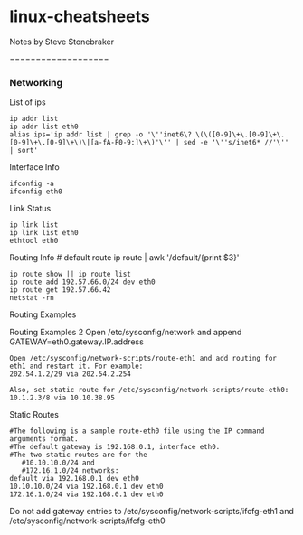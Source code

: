 linux-cheatsheets
===================

Notes by Steve Stonebraker

===================

### Networking


List of ips

    ip addr list
    ip addr list eth0
    alias ips='ip addr list | grep -o '\''inet6\? \(\([0-9]\+\.[0-9]\+\.[0-9]\+\.[0-9]\+\)\|[a-fA-F0-9:]\+\)'\'' | sed -e '\''s/inet6* //'\'' | sort'

Interface Info

    ifconfig -a
    ifconfig eth0

Link Status

    ip link list
    ip link list eth0
    ethtool eth0

Routing Info
    # default route
    ip route | awk '/default/{print $3}'

    ip route show || ip route list
    ip route add 192.57.66.0/24 dev eth0
    ip route get 192.57.66.42
    netstat -rn

Routing Examples


Routing Examples 2
    Open /etc/sysconfig/network and append
    GATEWAY=eth0.gateway.IP.address

    Open /etc/sysconfig/network-scripts/route-eth1 and add routing for eth1 and restart it. For example:
    202.54.1.2/29 via 202.54.2.254

    Also, set static route for /etc/sysconfig/network-scripts/route-eth0:
    10.1.2.3/8 via 10.10.38.95

Static Routes

    #The following is a sample route-eth0 file using the IP command arguments format. 
    #The default gateway is 192.168.0.1, interface eth0. 
    #The two static routes are for the 
       #10.10.10.0/24 and 
       #172.16.1.0/24 networks:
    default via 192.168.0.1 dev eth0
    10.10.10.0/24 via 192.168.0.1 dev eth0
    172.16.1.0/24 via 192.168.0.1 dev eth0

Do not add gateway entries to
/etc/sysconfig/network-scripts/ifcfg-eth1 and /etc/sysconfig/network-scripts/ifcfg-eth0
